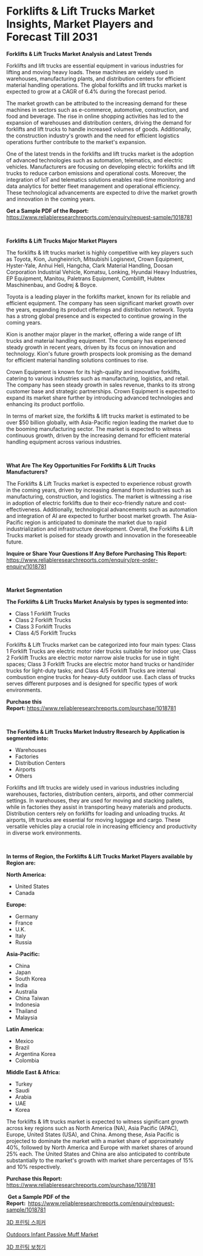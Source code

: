 <p><h1>Forklifts & Lift Trucks Market Insights, Market Players and Forecast Till 2031</h1></p><p><strong>Forklifts & Lift Trucks Market Analysis and Latest Trends</strong></p>
<p><p>Forklifts and lift trucks are essential equipment in various industries for lifting and moving heavy loads. These machines are widely used in warehouses, manufacturing plants, and distribution centers for efficient material handling operations. The global forklifts and lift trucks market is expected to grow at a CAGR of 6.4% during the forecast period.</p><p>The market growth can be attributed to the increasing demand for these machines in sectors such as e-commerce, automotive, construction, and food and beverage. The rise in online shopping activities has led to the expansion of warehouses and distribution centers, driving the demand for forklifts and lift trucks to handle increased volumes of goods. Additionally, the construction industry's growth and the need for efficient logistics operations further contribute to the market's expansion.</p><p>One of the latest trends in the forklifts and lift trucks market is the adoption of advanced technologies such as automation, telematics, and electric vehicles. Manufacturers are focusing on developing electric forklifts and lift trucks to reduce carbon emissions and operational costs. Moreover, the integration of IoT and telematics solutions enables real-time monitoring and data analytics for better fleet management and operational efficiency. These technological advancements are expected to drive the market growth and innovation in the coming years.</p></p>
<p><strong>Get a Sample PDF of the Report:&nbsp;</strong> <a href="https://www.reliableresearchreports.com/enquiry/request-sample/1018781">https://www.reliableresearchreports.com/enquiry/request-sample/1018781</a></p>
<p>&nbsp;</p>
<p><strong>Forklifts & Lift Trucks Major Market Players</strong></p>
<p><p>The forklifts & lift trucks market is highly competitive with key players such as Toyota, Kion, Jungheinrich, Mitsubishi Logisnext, Crown Equipment, Hyster-Yale, Anhui Heli, Hangcha, Clark Material Handling, Doosan Corporation Industrial Vehicle, Komatsu, Lonking, Hyundai Heavy Industries, EP Equipment, Manitou, Paletrans Equipment, Combilift, Hubtex Maschinenbau, and Godrej & Boyce.</p><p>Toyota is a leading player in the forklifts market, known for its reliable and efficient equipment. The company has seen significant market growth over the years, expanding its product offerings and distribution network. Toyota has a strong global presence and is expected to continue growing in the coming years.</p><p>Kion is another major player in the market, offering a wide range of lift trucks and material handling equipment. The company has experienced steady growth in recent years, driven by its focus on innovation and technology. Kion's future growth prospects look promising as the demand for efficient material handling solutions continues to rise.</p><p>Crown Equipment is known for its high-quality and innovative forklifts, catering to various industries such as manufacturing, logistics, and retail. The company has seen steady growth in sales revenue, thanks to its strong customer base and strategic partnerships. Crown Equipment is expected to expand its market share further by introducing advanced technologies and enhancing its product portfolio.</p><p>In terms of market size, the forklifts & lift trucks market is estimated to be over $50 billion globally, with Asia-Pacific region leading the market due to the booming manufacturing sector. The market is expected to witness continuous growth, driven by the increasing demand for efficient material handling equipment across various industries.</p></p>
<p>&nbsp;</p>
<p><strong>What Are The Key Opportunities For Forklifts & Lift Trucks Manufacturers?</strong></p>
<p><p>The Forklifts & Lift Trucks market is expected to experience robust growth in the coming years, driven by increasing demand from industries such as manufacturing, construction, and logistics. The market is witnessing a rise in adoption of electric forklifts due to their eco-friendly nature and cost-effectiveness. Additionally, technological advancements such as automation and integration of AI are expected to further boost market growth. The Asia-Pacific region is anticipated to dominate the market due to rapid industrialization and infrastructure development. Overall, the Forklifts & Lift Trucks market is poised for steady growth and innovation in the foreseeable future.</p></p>
<p><strong>Inquire or Share Your Questions If Any Before Purchasing This Report:</strong> <a href="https://www.reliableresearchreports.com/enquiry/pre-order-enquiry/1018781">https://www.reliableresearchreports.com/enquiry/pre-order-enquiry/1018781</a></p>
<p>&nbsp;</p>
<p><strong>Market Segmentation</strong></p>
<p><strong>The Forklifts & Lift Trucks Market Analysis by types is segmented into:</strong></p>
<p><ul><li>Class 1 Forklift Trucks</li><li>Class 2 Forklift Trucks</li><li>Class 3 Forklift Trucks</li><li>Class 4/5 Forklift Trucks</li></ul></p>
<p><p>Forklifts & Lift Trucks market can be categorized into four main types: Class 1 Forklift Trucks are electric motor rider trucks suitable for indoor use; Class 2 Forklift Trucks are electric motor narrow aisle trucks for use in tight spaces; Class 3 Forklift Trucks are electric motor hand trucks or hand/rider trucks for light-duty tasks; and Class 4/5 Forklift Trucks are internal combustion engine trucks for heavy-duty outdoor use. Each class of trucks serves different purposes and is designed for specific types of work environments.</p></p>
<p><strong>Purchase this Report:&nbsp;</strong><a href="https://www.reliableresearchreports.com/purchase/1018781">https://www.reliableresearchreports.com/purchase/1018781</a></p>
<p>&nbsp;</p>
<p><strong>The Forklifts & Lift Trucks Market Industry Research by Application is segmented into:</strong></p>
<p><ul><li>Warehouses</li><li>Factories</li><li>Distribution Centers</li><li>Airports</li><li>Others</li></ul></p>
<p><p>Forklifts and lift trucks are widely used in various industries including warehouses, factories, distribution centers, airports, and other commercial settings. In warehouses, they are used for moving and stacking pallets, while in factories they assist in transporting heavy materials and products. Distribution centers rely on forklifts for loading and unloading trucks. At airports, lift trucks are essential for moving luggage and cargo. These versatile vehicles play a crucial role in increasing efficiency and productivity in diverse work environments.</p></p>
<p>&nbsp;</p>
<p><strong>In terms of Region, the Forklifts & Lift Trucks Market Players available by Region are:</strong></p>
<p>
    <p> <strong> North America: </strong>
        <ul>
            <li>United States</li>
            <li>Canada</li>
        </ul>
        </p> 
    <p> <strong> Europe: </strong>
        <ul>
            <li>Germany</li>
            <li>France</li>
            <li>U.K.</li>
            <li>Italy</li>
            <li>Russia</li>
        </ul>
        </p> 
    <p> <strong> Asia-Pacific: </strong>
        <ul>
            <li>China</li>
            <li>Japan</li>
            <li>South Korea</li>
            <li>India</li>
            <li>Australia</li>
            <li>China Taiwan</li>
            <li>Indonesia</li>
            <li>Thailand</li>
            <li>Malaysia</li>
        </ul>
        </p> 
    <p> <strong> Latin America: </strong>
        <ul>
            <li>Mexico</li>
            <li>Brazil</li>
            <li>Argentina Korea</li>
            <li>Colombia</li>
        </ul>
        </p> 
    <p> <strong> Middle East & Africa: </strong>
        <ul>
            <li>Turkey</li>
            <li>Saudi</li>
            <li>Arabia</li>
            <li>UAE</li>
            <li>Korea</li>
        </ul>
    </p>
    </p>
<p><p>The forklifts & lift trucks market is expected to witness significant growth across key regions such as North America (NA), Asia Pacific (APAC), Europe, United States (USA), and China. Among these, Asia Pacific is projected to dominate the market with a market share of approximately 40%, followed by North America and Europe with market shares of around 25% each. The United States and China are also anticipated to contribute substantially to the market's growth with market share percentages of 15% and 10% respectively.</p></p>
<p><strong>Purchase this Report: </strong><a href="https://www.reliableresearchreports.com/purchase/1018781">https://www.reliableresearchreports.com/purchase/1018781</a></p>
<p>&nbsp;<strong>Get a Sample PDF of the Report:&nbsp;&nbsp;</strong><a href="https://www.reliableresearchreports.com/enquiry/request-sample/1018781">https://www.reliableresearchreports.com/enquiry/request-sample/1018781</a></p>
<p><strong></strong></p>
<p><p><a href="https://medium.com/@gerry_almeida/3d-%ED%94%84%EB%A6%B0%ED%8A%B8-%EC%8A%A4%ED%94%BC%EC%BB%A4-%EC%8B%9C%EC%9E%A5-%EA%B7%9C%EB%AA%A8%EB%8A%94-%EA%B8%80%EB%A1%9C%EB%B2%8C-%EC%82%B0%EC%97%85%EC%97%90%EC%84%9C-%EC%B5%9C%EC%A0%81%EC%9D%98-%EB%A7%88%EC%BC%80%ED%8C%85-%EC%B1%84%EB%84%90%EC%9D%84-%EB%B3%B4%EC%97%AC%EC%A4%8D%EB%8B%88%EB%8B%A4-86ccb09b1597">3D 프린팅 스피커</a></p><p><a href="https://view.publitas.com/reportprime-1/outdoors-infant-passive-muff-market-size-2023-2030-global-industrial-analysis-key-geographical-regions-market-share-top-key-players-product-types-and-forecast-research-report/">Outdoors Infant Passive Muff Market</a></p><p><a href="https://medium.com/@gerry_almeida/3d-%ED%94%84%EB%A6%B0%ED%8C%85%EB%90%9C-%EC%B2%AD%EB%A0%A5-%EB%B3%B4%EC%A1%B0%EA%B8%B0-%EC%8B%9C%EC%9E%A5%EC%9D%80-%EC%8B%9C%EC%9E%A5-%EC%A0%90%EC%9C%A0%EC%9C%A8-%EC%8B%9C%EC%9E%A5-%ED%8A%B8%EB%A0%8C%EB%93%9C-%EB%B0%8F-%EC%8B%9C%EC%9E%A5-%EC%84%B1%EC%9E%A5%EC%97%90-%EB%8C%80%ED%95%9C-%EC%A0%95%EB%B3%B4%EB%A5%BC-%EC%A0%9C%EA%B3%B5%ED%95%A9%EB%8B%88%EB%8B%A4-30ab14ceca10">3D 프린팅 보청기</a></p></p>